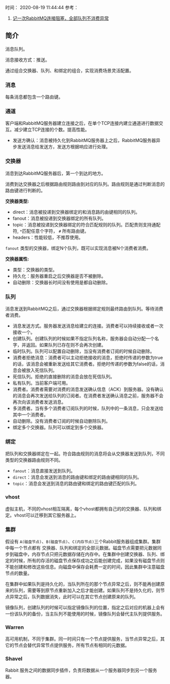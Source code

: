 时间： 2020-08-19 11:44:44
参考：

1. [记一次RabbitMQ连接阻塞，全部队列不消费异常](https://www.wolzq.com/%E8%AE%B0%E4%B8%80%E6%AC%A1RabbitMQ%E8%BF%9E%E6%8E%A5%E9%98%BB%E5%A1%9E%EF%BC%8C%E5%85%A8%E9%83%A8%E9%98%9F%E5%88%97%E4%B8%8D%E6%B6%88%E8%B4%B9%E5%BC%82%E5%B8%B8/)



## 简介
消息队列。

消息接收方式：推送。

通过组合交换器、队列、和绑定的组合，实现消费场景灵活配置。

### 消息

每条消息都包含一个路由键。

### 通道

客户端和RabbitMQ服务器建立连接之后，在单个TCP连接内建立通道进行数据交互。减少建立TCP连接的个数。提高性能。

* 发送方确认：消息被持久化到RabbitMQ服务器上之后，RabbitMQ服务器异步发送消息给发送方，发送方根据响应进行处理。

### 交换器

消息到达RabbitMQ服务器后，第一个到达的地方。

消费到达交换器之后根据路由规则路由到对应的队列。路由规则是通过判断消息的路由键进行判断的。

**交换器类型:**

* direct：消息被投递到交换器绑定的和消息路的由键相同的队列。
* fanout：消息被投递到交换器绑定的所有队列。
* topic：消息被投递到交换器绑定的符合匹配规则的队列。匹配贵则支持通配符, `*`匹配任意个字符， `#` 所有路由键。
* headers：性能较低，不推荐使用。

`fanout` 类型的交换器，绑定N个队列，既可以实现消息被N个消费者消费。

**交换器属性:**

* 类型：交换器的类型。
* 持久化：服务器重启之后交换器是否不被删除。
* 自动删除：交换器长时间没有使用是都自动删除。

### 队列

消息发送到RabbitMQ之后，通过交换器根据绑定规则最终路由到队列。等待消费者消费。

* 消息发送方式。服务器发送消息给建立的连接。消费者可以持续接收或者一次接收一个。
* 创建队列。创建队列的时候如果不指定队列名称，服务器会自动分配一个名字，并返回。如果队列已存在则不会再次创建。
* 临时队列。队列可以配置自动删除，当没有消费者订阅的时候自动删除。
* 消费者拒绝消息：消费者可以主动拒绝接收的消息，拒绝时传递的参数为true的话，该消息会被重新发送给其它消费者。拒绝时传递的参数为false的话，消息会被放入死信队列。
* 死信队列。拒绝的直接删除的消息会放在死信队列。
* 私有队列。当前客户端可用。
* 消费者。消费者需要对消费的消息发送确认信息（ACK）到服务器。没有确认的消息会再次发送给队列的订阅者。在消费者发送确认消息之前，服务器不会再次向该消费者发送消息。
* 多消费者。当有多个消费者订阅队列的时候，队列中的一条消息，只会发送给其中一个消费者。
* 自动删除。没有消费者订阅的时候自动删除队列。
* 绑定多个交换器。队列可以绑定到多个交换器。


### 绑定 

把队列和交换器绑定在一起。符合路由规则的消息将会从交换器发送到队列，不同类型的交换器路由规则不同。

* `fanout`：消息直接发送到队列。
* `direct`：消息会发送到消息的路由键和绑定的路由键相同的队列。
* `topic`：消息会发送到消息的路由键和绑定的路由键匹配的队列。

### vhost

虚拟主机，不同的vhost相互隔离，每个vhost都拥有自己的的交换器、队列和绑定。vhost可以迁移到其它服务器上。


### 集群

假设有 `A(磁盘节点)`、`B(磁盘节点)`、`C(内存节点)`三个Rabbit服务器组成集群。集群中每一个节点都有 交换器、队列和绑定的全部元数据。磁盘节点需要把元数据同步到磁盘中，内存节点只把元数据存储在内存中。在集群中创建交换器、队列、绑定的时候，所有的存活的磁盘节点保存成功之后能创建完成，如果没有磁盘节点则不能创建和修改这些信息。向磁盘中保存会耗费一定的时间，因此集群中注意磁盘节点的数量。

在集群中如果队列是持久化的，当队列所在的那个节点异常之后，则不能再创建原来的队列，需要等到原节点重新加入之后才能创建。如果队列不是持久化的，则节点异常之后，队列数据消失，此时可以在其它节点创建原来的队列。

镜像队列，创建队列的时候可以指定镜像队列的位置，指定之后对应的机器上会有一份该队列的备份，当主队列不能使用的时候，镜像队列会替代主队列提供服务。

### Warren

高可用机制，不同于集群。同一时间只有一个节点提供服务，当节点异常之后，其它的节点会替代异常节点提供服务，所有节点有相同的元数据。

### Shavel

Rabbit 服务之间的数据同步插件，负责将数据从一个服务器同步到另一个服务器。





